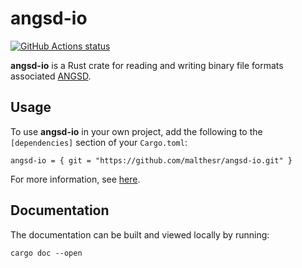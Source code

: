 # angsd-io

[![GitHub Actions status](https://github.com/malthesr/angsd-io/workflows/CI/badge.svg)](https://github.com/malthesr/angsd-io/actions)

**angsd-io** is a Rust crate for reading and writing binary file formats associated [ANGSD](https://github.com/angsd/angsd).

## Usage

To use **angsd-io** in your own project, add the following to the `[dependencies]` section of your `Cargo.toml`:

```
angsd-io = { git = "https://github.com/malthesr/angsd-io.git" }
```

For more information, see [here](https://doc.rust-lang.org/cargo/reference/specifying-dependencies.html#specifying-dependencies-from-git-repositories).

## Documentation

The documentation can be built and viewed locally by running:

```
cargo doc --open
```
